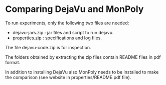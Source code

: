 
# Comparing DejaVu and MonPoly

To run experiments, only the following two files are needed:

* dejavu-jars.zip : jar files and script to run dejavu.
* properties.zip : specifications and log files.

The file dejavu-code.zip is for inspection.

The folders obtained by extracting the zip files contain README files in pdf 
format.

In addition to installing DejaVu also MonPoly needs to be installed to make 
the comparison (see website in properties/README.pdf file).
